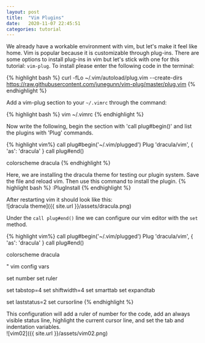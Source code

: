 ```yaml
---
layout: post
title:  "Vim Plugins"
date:   2020-11-07 22:45:51
categories: tutorial
---
```


We already have a workable environment with vim, but let's make it feel like home. Vim is popular because it is customizable through plug-ins. There are some options to install plug-ins in vim but let's stick with one for this tutorial: `vim-plug`. To install please enter the following code in the terminal:

{% highlight bash %}
curl -fLo ~/.vim/autoload/plug.vim --create-dirs \
    https://raw.githubusercontent.com/junegunn/vim-plug/master/plug.vim
{% endhighlight %}

Add a vim-plug section to your `~/.vimrc` through the command: 

{% highlight bash %}
vim ~/.vimrc
{% endhighlight %}


Now write the following, begin the section with 'call plug#begin()' and list the plugins with 'Plug' commands.

{% highlight vim%}
call plug#begin('~/.vim/plugged')
Plug 'dracula/vim', { 'as': 'dracula' }
call plug#end()

colorscheme dracula
{% endhighlight %}

Here, we are installing the dracula theme for testing our plugin system. Save the file and reload vim. Then use this command to install the plugin.
{% highlight bash %}
:PlugInstall
{% endhighlight %}

After restarting vim it should look like this:
\
![dracula theme]({{ site.url }}/assets/dracula.png)

Under the `call plug#end()` line we can configure our vim editor with the `set` method.

{% highlight vim%}
call plug#begin('~/.vim/plugged')
Plug 'dracula/vim', { 'as': 'dracula' }
call plug#end()

colorscheme dracula

" vim config vars

set number
set ruler

set tabstop=4
set shiftwidth=4
set smarttab
set expandtab

set laststatus=2
set cursorline
{% endhighlight %}

This configuration will add a ruler of number for the code, add an always visible status line, highlight the current cursor line, and set the tab and indentation variables.
\
![vim02]({{ site.url }}/assets/vim02.png)
